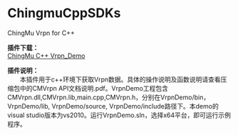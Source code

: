 # ChingmuCppSDKs
ChingMu Vrpn for C++  

**插件下载：**  
[ChingMu C++ Vrpn_Demo](https://github.com/ChingMuVisionTech/ChingmuCppSDKs/releases/download/C%2B%2B/CMVrpn.demo.rar)

**插件说明：**  
&emsp;&emsp;本插件用于c++环境下获取Vrpn数据。具体的操作说明及函数说明请查看压缩包中的CMVrpn API文档说明.pdf。VrpnDemo工程包含CMVrpn.dll,CMVrpn.lib,main.cpp,CMVrpn.h，分别在VrpnDemo/bin，VrpnDemo/lib, VrpnDemo/source, VrpnDemo/include路径下。本demo的visual studio版本为vs2010。运行VrpnDemo.sln，选择x64平台，即可运行示例程序。
